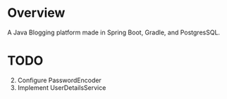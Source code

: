 # Overview

A Java Blogging platform made in Spring Boot, Gradle, and PostgresSQL. 


# TODO

2. Configure PasswordEncoder
3. Implement UserDetailsService
